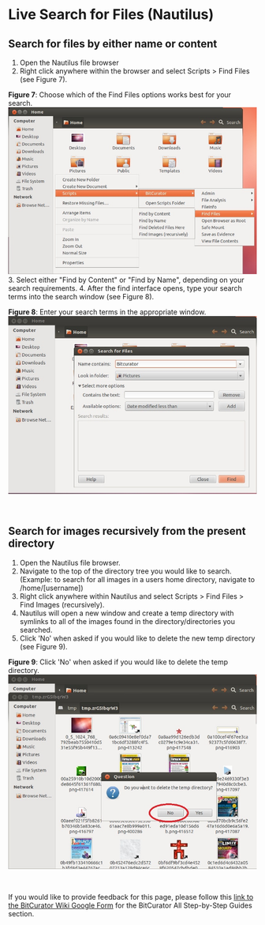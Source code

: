 Live Search for Files (Nautilus)
================================





Search for files by either name or content
------------------------------------------

1. Open the Nautilus file browser
2. Right click anywhere within the browser and select Scripts > Find Files (see Figure 7).  
  
**Figure 7**: Choose which of the Find Files options works best for your search.  
![Nautilus7.jpg](attachments/Nautilus7.jpg)
3. Select either "Find by Content" or "Find by Name", depending on your search requirements.
4. After the find interface opens, type your search terms into the search window (see Figure 8).  
  
  
**Figure 8**: Enter your search terms in the appropriate window.  
![Nautilus8.jpg](attachments/Nautilus8.jpg)

  


 

Search for images recursively from the present directory
--------------------------------------------------------

1. Open the Nautilus file browser.
2. Navigate to the top of the directory tree you would like to search. (Example: to search for all images in a users home directory, navigate to /home/[username])
3. Right click anywhere within Nautilus and select Scripts > Find Files > Find Images (recursively).
4. Nautilus will open a new window and create a temp directory with symlinks to all of the images found in the directory/directories you searched.
5. Click 'No' when asked if you would like to delete the new temp directory (see Figure 9).  
  
**Figure 9**: Click 'No' when asked if you would like to delete the temp directory.  
![Nautilus9.jpg](attachments/Nautilus9.jpg)

  


 







 If you would like to provide feedback for this page, please follow this [link to the BitCurator Wiki Google Form](https://docs.google.com/forms/d/e/1FAIpQLSelmRx1VmgDEg3dU5_8cXZy9MZ5v8_sAl-Ur2nPFLAi6Lvu2w/viewform?usp=sf_link) for the BitCurator All Step-by-Step Guides section.


